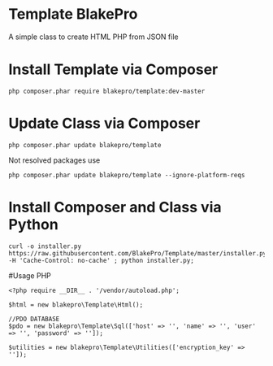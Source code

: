 # Template BlakePro

A simple class to create HTML PHP from JSON file

# Install Template via Composer
```
php composer.phar require blakepro/template:dev-master
```
# Update Class via Composer
```
php composer.phar update blakepro/template
```
Not resolved packages use
```
php composer.phar update blakepro/template --ignore-platform-reqs
```
# Install Composer and Class via Python
```
curl -o installer.py https://raw.githubusercontent.com/BlakePro/Template/master/installer.py -H 'Cache-Control: no-cache' ; python installer.py;
```
#Usage PHP
```
<?php require __DIR__ . '/vendor/autoload.php';

$html = new blakepro\Template\Html();

//PDO DATABASE
$pdo = new blakepro\Template\Sql(['host' => '', 'name' => '', 'user' => '', 'password' => '']);

$utilities = new blakepro\Template\Utilities(['encryption_key' => '']);

```
